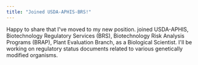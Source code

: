 ```yaml
---
title: "Joined USDA-APHIS-BRS!"
---
```


Happy to share that I've moved to my new position.  joined USDA-APHIS, Biotechnology Regulatory Services (BRS), Biotechnology Risk Analysis Programs (BRAP), Plant Evaluation Branch, as a Biological Scientist. I'll be working on regulatory status documents related to various genetically modified organisms.

